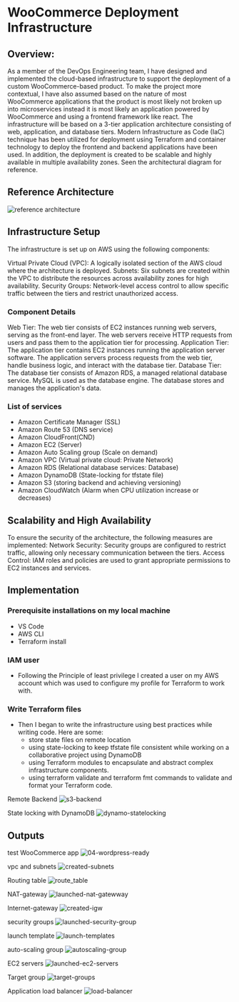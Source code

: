 # WooCommerce Deployment Infrastructure

## Overview:
As a member of the DevOps Engineering team, I have designed and implemented the cloud-based infrastructure to support the deployment of a custom WooCommerce-based product. To make the project more contextual, I have also assumed based on the nature of most WooCommerce applications that the product is most likely not broken up into microservices instead it is most likely an application powered by WooCommerce and using a frontend framework like react. 
The infrastructure will be based on a 3-tier application architecture consisting of web, application, and database tiers. Modern Infrastructure as Code (IaC) technique has been utilized for deployment using Terraform and container technology to deploy the frontend and backend applications have been used. In addition, the deployment is created to be scalable and highly available in multiple availability zones. Seen the architectural diagram for reference. 

## Reference Architecture
![reference architecture](https://github.com/EmmanuelMoshood/BMO-deployment/assets/100259567/9f122f13-ccc4-409e-99f4-b547c17b74e1)



## Infrastructure Setup
The infrastructure is set up on AWS using the following components:

Virtual Private Cloud (VPC): A logically isolated section of the AWS cloud where the architecture is deployed.
Subnets: Six subnets are created within the VPC to distribute the resources across availability zones for high availability.
Security Groups: Network-level access control to allow specific traffic between the tiers and restrict unauthorized access.

### Component Details
Web Tier:
The web tier consists of EC2 instances running web servers, serving as the front-end layer.
The web servers receive HTTP requests from users and pass them to the application tier for processing.
Application Tier:
The application tier contains EC2 instances running the application server software.
The application servers process requests from the web tier, handle business logic, and interact with the database tier.
Database Tier:
The database tier consists of Amazon RDS, a managed relational database service.
MySQL is used as the database engine.
The database stores and manages the application's data.

### List of services
- Amazon Certificate Manager (SSL)
- Amazon Route 53 (DNS service)
- Amazon CloudFront(CND)
- Amazon EC2 (Server)
- Amazon Auto Scaling group (Scale on demand)
- Amazon VPC (Virtual private cloud: Private Network)
- Amazon RDS (Relational database services: Database)
- Amazon DynamoDB (State-locking for tfstate file)
- Amazon S3 (storing backend and achieving versioning)
- Amazon CloudWatch (Alarm when CPU utilization increase or decreases)

## Scalability and High Availability
To ensure the security of the architecture, the following measures are implemented:
Network Security: Security groups are configured to restrict traffic, allowing only necessary communication between the tiers.
Access Control: IAM roles and policies are used to grant appropriate permissions to EC2 instances and services.

## Implementation 
### Prerequisite installations on my local machine
- VS Code
- AWS CLI
- Terraform install

### IAM user
- Following the Principle of least privilege I created a user on my AWS account which was used to configure my profile for Terraform to work with.

### Write Terraform files
- Then I began to write the infrastructure using best practices while writing code. Here are some:
  - store state files on remote location
  - using state-locking to keep tfstate file consistent while working on a collaborative project using DynamoDB
  - using Terraform modules to encapsulate and abstract complex infrastructure components.
  - using terraform validate and terraform fmt commands to validate and format your Terraform code.


Remote Backend
![s3-backend](https://github.com/EmmanuelMoshood/BMO-deployment/assets/100259567/61415695-72ca-45ac-b51c-c9411758b9e1)


State locking with DynamoDB
![dynamo-statelocking](https://github.com/EmmanuelMoshood/BMO-deployment/assets/100259567/f9bf2a9b-97b4-4107-8973-99408fa9be8f)


## Outputs

test WooCommerce app
![04-wordpress-ready](https://github.com/EmmanuelMoshood/BMO-deployment/assets/100259567/7b8e0172-003e-460f-93a5-2a74359cfb9d)

vpc and subnets 
![created-subnets](https://github.com/EmmanuelMoshood/BMO-deployment/assets/100259567/0a57b515-9b33-45c9-9fa6-9a4a2372e56e)

Routing table
![route_table](https://github.com/EmmanuelMoshood/mosh-devops-notes/assets/100259567/e126d59c-afcc-459d-bd6b-58e5ad261774)

NAT-gateway
![launched-nat-gatewway](https://github.com/EmmanuelMoshood/mosh-devops-notes/assets/100259567/0a1cbd39-7d2c-4804-b21f-cb5f52cd12f3)


Internet-gateway
![created-igw](https://github.com/EmmanuelMoshood/mosh-devops-notes/assets/100259567/ec73f183-799c-420b-830e-f68869159b5e)

security groups
![launched-security-group](https://github.com/EmmanuelMoshood/mosh-devops-notes/assets/100259567/26c7a36a-d005-4918-9558-b029262abdd2)

launch template
![launch-templates](https://github.com/EmmanuelMoshood/mosh-devops-notes/assets/100259567/dc590151-17af-48ed-b76c-59ea9ea81492)


auto-scaling group
![autoscaling-group](https://github.com/EmmanuelMoshood/mosh-devops-notes/assets/100259567/42245287-e6aa-4d5d-987a-d87a0a79047c)


EC2 servers 
![launched-ec2-servers](https://github.com/EmmanuelMoshood/mosh-devops-notes/assets/100259567/a93923fd-dd47-4c91-9b02-9a75fe2631fc)


Target group
![target-groups](https://github.com/EmmanuelMoshood/mosh-devops-notes/assets/100259567/de370da4-341c-486f-9e7e-6956cd040a9a)


Application load balancer
![load-balancer](https://github.com/EmmanuelMoshood/mosh-devops-notes/assets/100259567/57a7e1e2-7f3e-4ced-a2b2-32f1df84e880)

